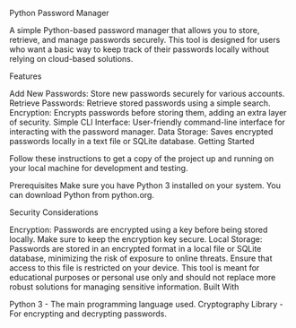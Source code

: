 Python Password Manager

A simple Python-based password manager that allows you to store, retrieve, and manage passwords securely. This tool is designed for users who want a basic way to keep track of their passwords locally without relying on cloud-based solutions.

Features

Add New Passwords: Store new passwords securely for various accounts.
Retrieve Passwords: Retrieve stored passwords using a simple search.
Encryption: Encrypts passwords before storing them, adding an extra layer of security.
Simple CLI Interface: User-friendly command-line interface for interacting with the password manager.
Data Storage: Saves encrypted passwords locally in a text file or SQLite database.
Getting Started

Follow these instructions to get a copy of the project up and running on your local machine for development and testing.

Prerequisites
Make sure you have Python 3 installed on your system. You can download Python from python.org.

Security Considerations

Encryption: Passwords are encrypted using a key before being stored locally. Make sure to keep the encryption key secure.
Local Storage: Passwords are stored in an encrypted format in a local file or SQLite database, minimizing the risk of exposure to online threats. Ensure that access to this file is restricted on your device.
This tool is meant for educational purposes or personal use only and should not replace more robust solutions for managing sensitive information.
Built With

Python 3 - The main programming language used.
Cryptography Library - For encrypting and decrypting passwords.
